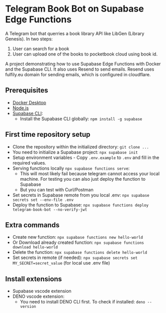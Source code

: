 # Telegram Book Bot on Supabase Edge Functions

A Telegram bot that querries a book library API like LibGen (Library Genesis). 
In two steps:
1. User can search for a book
2. User can upload one of the books to pocketbook cloud using book id.

A project demonstrating how to use Supabase Edge Functions with Docker and the Supabase CLI.
It also uses Resend to send emails. Resend uses fulfily.eu domain for sending emails, which is configured in cloudflare.

## Prerequisites

- [Docker Desktop](https://www.docker.com/products/docker-desktop/)
- [Node.js](https://nodejs.org/)
- [Supabase CLI](https://supabase.com/docs/guides/cli):
    - Install the Supabase CLI globally: `npm install -g supabase`


## First time repository setup

- Clone the repository within the initialized directory: `git clone ...`
- You need to initialize a Supabase project: `npx supabase init`
- Setup environment variables - Copy `.env.example` to `.env` and fill in the required values.
- Serving functions locally `npx supabase functions serve`:
    - This will most likely fail because telegram cannot access your local machine. For testing you can also just deploy the function to Supabase
    - But you can test with Curl/Postman
- Set secrets in Supabase remote from you local .env: `npx supabase secrets set --env-file .env`
- Deploy the function to Supabase: `npx supabase functions deploy telegram-book-bot --no-verify-jwt`

## Extra commands

- Create new function: `npx supabase functions new hello-world`
- Or Download already created function: `npx supabase functions download hello-world`
- Delete the function: `npx supabase functions delete hello-world`
- Set secrets in remote (if needed): `npx supabase secrets set MY_SECRET=secret_value` (for local use .env file)

## Install extensions

- Supabase vscode extension
- DENO vscode extension:
  - You need to install DENO CLI first. To check if installed: `deno --version`
